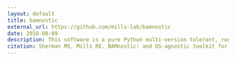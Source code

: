 ```yaml
---
layout: default
title: bamnostic 
external_url: https://github.com/mills-lab/bamnostic
date: 2018-08-09
description: This software is a pure Python multi-version tolerant, runtime and OS-agnostic BAM file parser and random access tool. 
citation: Sherman MS, Mills RE. BAMnostic: and OS-agnostic toolkit for genomic sequence analysis. Journal of Open Source Software, 3(28), 826.
---
```

